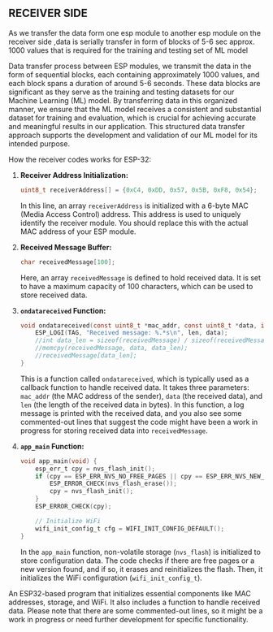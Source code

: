 ## RECEIVER SIDE
As we transfer the data form one esp module to another esp module on the receiver side ,data is serially transfer in form of blocks of 5-6 sec approx. 1000 values that is required for the training and testing set of ML model  

Data transfer process between ESP modules, we transmit the data in the form of sequential blocks, each containing approximately 1000 values, and each block spans a duration of around 5-6 seconds. These data blocks are significant as they serve as the training and testing datasets for our Machine Learning (ML) model. By transferring data in this organized manner, we ensure that the ML model receives a consistent and substantial dataset for training and evaluation, which is crucial for achieving accurate and meaningful results in our application. This structured data transfer approach supports the development and validation of our ML model for its intended purpose.

How the receiver codes works for ESP-32:

1. **Receiver Address Initialization:**
   ```c
   uint8_t receiverAddress[] = {0xC4, 0xDD, 0x57, 0x5B, 0xF8, 0x54};
   ```
   In this line, an array `receiverAddress` is initialized with a 6-byte MAC (Media Access Control) address. This address is used to uniquely identify the receiver module. You should replace this with the actual MAC address of your ESP module.

2. **Received Message Buffer:**
   ```c
   char receivedMessage[100];
   ```
   Here, an array `receivedMessage` is defined to hold received data. It is set to have a maximum capacity of 100 characters, which can be used to store received data.

3. **`ondatareceived` Function:**
   ```c
   void ondatareceived(const uint8_t *mac_addr, const uint8_t *data, int len) {
       ESP_LOGI(TAG, "Received message: %.*s\n", len, data);
       //int data_len = sizeof(receivedMessage) / sizeof(receivedMessage[0]);
       //memcpy(receivedMessage, data, data_len);
       //receivedMessage[data_len];
   }
   ```
   This is a function called `ondatareceived`, which is typically used as a callback function to handle received data. It takes three parameters: `mac_addr` (the MAC address of the sender), `data` (the received data), and `len` (the length of the received data in bytes). In this function, a log message is printed with the received data, and you also see some commented-out lines that suggest the code might have been a work in progress for storing received data into `receivedMessage`.

4. **`app_main` Function:**
   ```c
   void app_main(void) {
       esp_err_t cpy = nvs_flash_init();
       if (cpy == ESP_ERR_NVS_NO_FREE_PAGES || cpy == ESP_ERR_NVS_NEW_VERSION_FOUND) {
           ESP_ERROR_CHECK(nvs_flash_erase());
           cpy = nvs_flash_init();
       }
       ESP_ERROR_CHECK(cpy);
   
       // Initialize WiFi
       wifi_init_config_t cfg = WIFI_INIT_CONFIG_DEFAULT();
   }
   ```
   In the `app_main` function, non-volatile storage (`nvs_flash`) is initialized to store configuration data. The code checks if there are free pages or a new version found, and if so, it erases and reinitializes the flash. Then, it initializes the WiFi configuration (`wifi_init_config_t`).

An ESP32-based program that initializes essential components like MAC addresses, storage, and WiFi. It also includes a function to handle received data. Please note that there are some commented-out lines, so it might be a work in progress or need further development for specific functionality.

